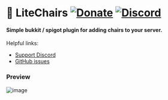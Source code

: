 # 🌃 LiteChairs [![Donate](https://img.shields.io/badge/Donate-PayPal-green.svg)](https://www.paypal.com/paypalme/NDejlich) [![Discord](https://img.shields.io/discord/896933084983877662?color=8f79f4&label=Lite%20Discord)](https://img.shields.io/discord/896933084983877662?color=8f79f4&label=Lite%20Discord)
#### Simple bukkit / spigot plugin for adding chairs to your server.
Helpful links:
- [Support Discord](https://discord.gg/6cUhkj6uZJ)
- [GitHub issues](https://github.com/Rollczi/LiteChairs/issues)
### Preview
![image](https://user-images.githubusercontent.com/49173834/174481268-6378375c-0f32-4f06-ab9b-e541a172b4a9.png)

